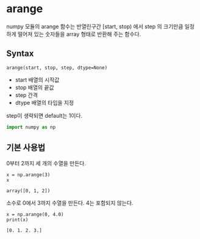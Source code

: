 # arange
numpy 모듈의 arange 함수는 반열린구간 [start, stop) 에서 step 의 크기만큼 일정하게 떨어져 있는 숫자들을 array 형태로 반환해 주는 함수다.

## Syntax
```
arange(start, stop, step, dtype=None)
```

* start 배열의 시작값
* stop 배열의 끝값
* step 간격
* dtype 배열의 타입을 지정

step이 생략되면 default는 1이다.

```python 
import numpy as np 
```


## 기본 사용법
0부터 2까지 세 개의 수열을 만든다.


```
x = np.arange(3)
x
```
```
array([0, 1, 2])
```
소수로 0에서 3까지 수열을 만든다. 4는 포함되지 않는다.
```
x = np.arange(0, 4.0)
print(x)
```
```
[0. 1. 2. 3.]
```


